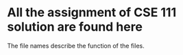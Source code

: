 
# All the assignment of CSE 111 solution are found here
The file names describe the function of the files. 